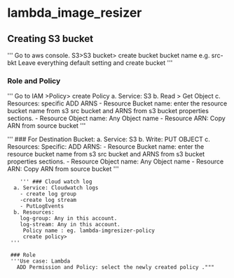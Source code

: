
# lambda_image_resizer


## Creating S3 bucket
''' Go to aws console. 
    S3>S3 bucket> create bucket
    bucket name e.g. src-bkt
    Leave everything default setting and create bucket
    '''

### Role and Policy
''' Go to IAM >Policy> create Policy
   a. Service: S3
   b. Read > Get Object
   c. Resources: 
          specific
          ADD ARNS
              - Resource Bucket name: enter the resource bucket name from s3 src bucket and ARNS from s3 bucket properties sections.
              - Resource Object name: Any Object name
              - Resource ARN: Copy ARN from source bucket
              '''

  ''' ### For Destination Bucket:
     a. Service: S3
     b. Write: PUT OBJECT
     c. Resources: 
          Specific: 
          ADD ARNS:
              - Resource Bucket name: enter the resource bucket name from s3 src bucket and ARNS from s3 bucket properties sections.
              - Resource Object name: Any Object name
              - Resource ARN: Copy ARN from source bucket
              '''


        ''' ### Cloud watch log
      a. Service: Cloudwatch logs
        - create log group
        -create log stream 
        - PutLogEvents
      b. Resources:
        log-group: Any in this account.
        log-stream: Any in this account. 
         Policy name : eg. lambda-imgresizer-policy
         create policy> 
     '''

     ### Role
     '''Use case: Lambda
       ADD Permission and Policy: select the newly created policy ."""